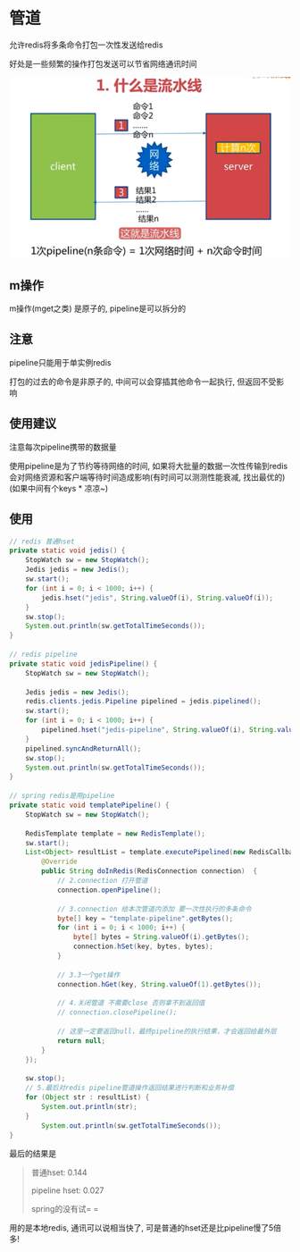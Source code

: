 # 管道

允许redis将多条命令打包一次性发送给redis

好处是一些频繁的操作打包发送可以节省网络通讯时间

![1570168573460](管道.assets/1570168573460.png)



## m操作

m操作(mget之类) 是原子的, pipeline是可以拆分的



## 注意

pipeline只能用于单实例redis

打包的过去的命令是非原子的, 中间可以会穿插其他命令一起执行, 但返回不受影响



## 使用建议

注意每次pipeline携带的数据量

使用pipeline是为了节约等待网络的时间, 如果将大批量的数据一次性传输到redis会对网络资源和客户端等待时间造成影响(有时间可以测测性能衰减, 找出最优的) (如果中间有个keys * 凉凉~)



## 使用

```java
// redis 普通hset
private static void jedis() {
    StopWatch sw = new StopWatch();
    Jedis jedis = new Jedis();
    sw.start();
    for (int i = 0; i < 1000; i++) {
        jedis.hset("jedis", String.valueOf(i), String.valueOf(i));
    }
    sw.stop();
    System.out.println(sw.getTotalTimeSeconds());
}

// redis pipeline
private static void jedisPipeline() {
    StopWatch sw = new StopWatch();

    Jedis jedis = new Jedis();
    redis.clients.jedis.Pipeline pipelined = jedis.pipelined();
    sw.start();
    for (int i = 0; i < 1000; i++) {
        pipelined.hset("jedis-pipeline", String.valueOf(i), String.valueOf(i));
    }
    pipelined.syncAndReturnAll();
    sw.stop();
    System.out.println(sw.getTotalTimeSeconds());
}

// spring redis是用pipeline
private static void templatePipeline() {
    StopWatch sw = new StopWatch();

    RedisTemplate template = new RedisTemplate();
    sw.start();
    List<Object> resultList = template.executePipelined(new RedisCallback<Object>() {
        @Override
        public String doInRedis(RedisConnection connection)  {
            // 2.connection 打开管道
            connection.openPipeline();	
            
            // 3.connection 给本次管道内添加 要一次性执行的多条命令
            byte[] key = "template-pipeline".getBytes();
            for (int i = 0; i < 1000; i++) {
                byte[] bytes = String.valueOf(i).getBytes();
                connection.hSet(key, bytes, bytes);
            }

			// 3.3一个get操作
            connection.hGet(key, String.valueOf(1).getBytes());

			// 4.关闭管道 不需要close 否则拿不到返回值
			// connection.closePipeline();

			// 这里一定要返回null，最终pipeline的执行结果，才会返回给最外层
            return null;
        }
    });

    sw.stop();
    // 5.最后对redis pipeline管道操作返回结果进行判断和业务补偿
    for (Object str : resultList) {
        System.out.println(str);
    }
        System.out.println(sw.getTotalTimeSeconds());
}
```



最后的结果是

>   普通hset: 0.144
>
>   pipeline hset: 0.027
>
>   spring的没有试= =



用的是本地redis, 通讯可以说相当快了, 可是普通的hset还是比pipeline慢了5倍多!